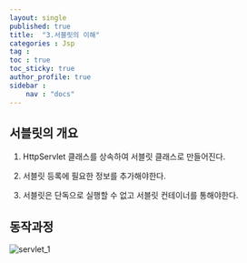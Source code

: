 ```yaml
---
layout: single
published: true
title:  "3.서블릿의 이해"
categories : Jsp
tag : 
toc : true
toc_sticky: true
author_profile: true
sidebar :
    nav : "docs"
---
```




## 서블릿의 개요

1. HttpServlet 클래스를 상속하여 서블릿 클래스로 만들어진다.

2. 서블릿 등록에 필요한 정보를 추가해야한다.

3. 서블릿은 단독으로 실행할 수 없고 서블릿 컨테이너를 통해야한다.



## 동작과정
![servlet_1](https://user-images.githubusercontent.com/68511112/152813040-71133ad9-8d1f-405e-80ea-d3d59323c3ae.png)

